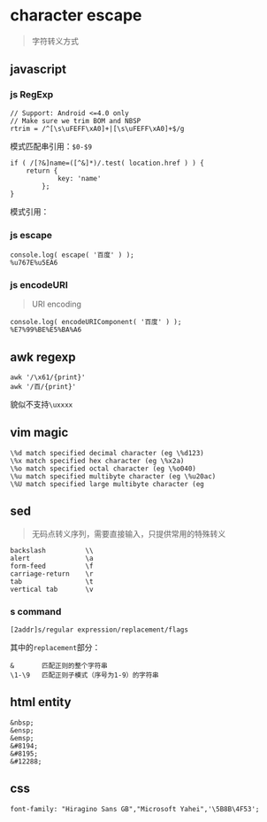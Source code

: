 # character escape

> 字符转义方式


## javascript

### js RegExp

    // Support: Android <=4.0 only
    // Make sure we trim BOM and NBSP
    rtrim = /^[\s\uFEFF\xA0]+|[\s\uFEFF\xA0]+$/g

模式匹配串引用：`$0-$9`

    if ( /[?&]name=([^&]*)/.test( location.href ) ) {
        return {
                key: 'name'  
            }; 
    }

模式引用：


### js escape

    console.log( escape( '百度' ) );
    %u767E%u5EA6

### js encodeURI

> URI encoding

    console.log( encodeURIComponent( '百度' ) );
    %E7%99%BE%E5%BA%A6





## awk regexp

    awk '/\x61/{print}'
    awk '/百/{print}'

貌似不支持`\uxxxx`




## vim magic

    \%d	match specified decimal character (eg \%d123)
    \%x	match specified hex character (eg \%x2a)
    \%o	match specified octal character (eg \%o040)
    \%u	match specified multibyte character (eg \%u20ac)
    \%U	match specified large multibyte character (eg




## sed

> 无码点转义序列，需要直接输入，只提供常用的特殊转义

    backslash          \\
    alert              \a
    form-feed          \f
    carriage-return    \r
    tab                \t
    vertical tab       \v

### s command

    [2addr]s/regular expression/replacement/flags

其中的`replacement`部分：
    
    &       匹配正则的整个字符串
    \1-\9   匹配正则子模式（序号为1-9）的字符串





## html entity

    &nbsp;
    &ensp;
    &emsp;
    &#8194;
    &#8195;
    &#12288;

## css

    font-family: "Hiragino Sans GB","Microsoft Yahei",'\5B8B\4F53';



